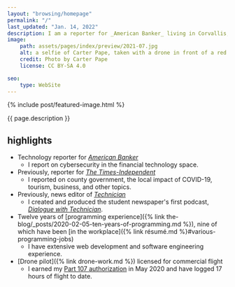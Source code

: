 ```yaml
---
layout: "browsing/homepage"
permalink: "/"
last_updated: "Jan. 14, 2022"
description: I am a reporter for _American Banker_ living in Corvallis, Oregon. Previously, I reported for _The Times-Independent_ in Moab, Utah. I studied mathematics at North Carolina State University and grew up in Durham, North Carolina.
image:
    path: assets/pages/index/preview/2021-07.jpg
    alt: a selfie of Carter Pape, taken with a drone in front of a red rock face near Moab, Utah
    credit: Photo by Carter Pape
    license: CC BY-SA 4.0

seo:
    type: WebSite
---
```


{% include post/featured-image.html %}

{{ page.description }}

## highlights

* Technology reporter for _[American Banker]_
    * I report on cybersecurity in the financial technology space.
* Previously, reporter for _[The Times-Independent]_
    * I reported on county government, the local impact of COVID-19, tourism, business, and other topics.
* Previously, news editor of _[Technician]_
    * I created and produced the student newspaper's first podcast, _[Dialogue with Technician]_.
* Twelve years of [programming experience]({% link the-blog/_posts/2020-02-05-ten-years-of-programming.md %}), nine of which have been [in the workplace]({% link résumé.md %}#various-programming-jobs)
    * I have extensive web development and software engineering experience.
* [Drone pilot]({% link drone-work.md %}) licensed for commercial flight
    * I earned my [Part 107 authorization](https://www.faa.gov/uas/commercial_operators/) in May 2020 and have logged 17 hours of flight to date.

[American Banker]: https://www.americanbanker.com
[Dialogue with Technician]: https://overcast.fm/itunes1275744725/dialogue-with-technician
[Praeci]: https://praeci.com
[Technician]: https://technicianonline.com
[The Journal]: https://the-journal.com
[The Times-Independent]: https://www.moabtimes.com
